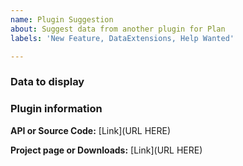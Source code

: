 ```yaml
---
name: Plugin Suggestion
about: Suggest data from another plugin for Plan
labels: 'New Feature, DataExtensions, Help Wanted'

---
```


### Data to display
<!-- List any data you would like to see from the plugin -->

### Plugin information

<!-- Required -->
**API or Source Code:** [Link](URL HERE)  
<!-- Required -->
**Project page or Downloads:** [Link](URL HERE)
